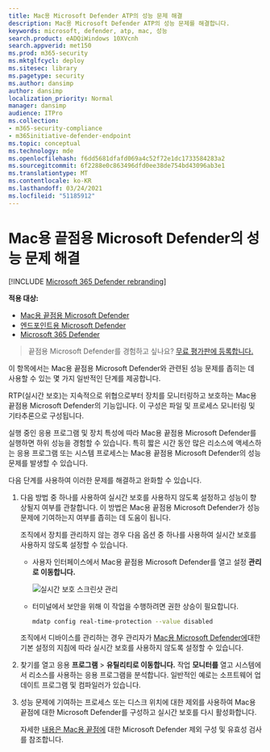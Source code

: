 ```yaml
---
title: Mac용 Microsoft Defender ATP의 성능 문제 해결
description: Mac용 Microsoft Defender ATP의 성능 문제를 해결합니다.
keywords: microsoft, defender, atp, mac, 성능
search.product: eADQiWindows 10XVcnh
search.appverid: met150
ms.prod: m365-security
ms.mktglfcycl: deploy
ms.sitesec: library
ms.pagetype: security
ms.author: dansimp
author: dansimp
localization_priority: Normal
manager: dansimp
audience: ITPro
ms.collection:
- m365-security-compliance
- m365initiative-defender-endpoint
ms.topic: conceptual
ms.technology: mde
ms.openlocfilehash: f6dd5681dfafd069a4c52f72e1dc1733584283a2
ms.sourcegitcommit: 6f2288e0c863496dfd0ee38de754bd43096ab3e1
ms.translationtype: MT
ms.contentlocale: ko-KR
ms.lasthandoff: 03/24/2021
ms.locfileid: "51185912"
---
```

# <a name="troubleshoot-performance-issues-for-microsoft-defender-for-endpoint-for-mac"></a>Mac용 끝점용 Microsoft Defender의 성능 문제 해결

[!INCLUDE [Microsoft 365 Defender rebranding](../../includes/microsoft-defender.md)]


**적용 대상:**

- [Mac용 끝점용 Microsoft Defender](microsoft-defender-endpoint-mac.md)
- [엔드포인트용 Microsoft Defender](https://go.microsoft.com/fwlink/p/?linkid=2154037)
- [Microsoft 365 Defender](https://go.microsoft.com/fwlink/?linkid=2118804)

> 끝점용 Microsoft Defender를 경험하고 싶나요? [무료 평가판에 등록합니다.](https://www.microsoft.com/microsoft-365/windows/microsoft-defender-atp?ocid=docs-wdatp-exposedapis-abovefoldlink)

이 항목에서는 Mac용 끝점용 Microsoft Defender와 관련된 성능 문제를 좁히는 데 사용할 수 있는 몇 가지 일반적인 단계를 제공합니다.

RTP(실시간 보호)는 지속적으로 위협으로부터 장치를 모니터링하고 보호하는 Mac용 끝점용 Microsoft Defender의 기능입니다. 이 구성은 파일 및 프로세스 모니터링 및 기타추론으로 구성됩니다.

실행 중인 응용 프로그램 및 장치 특성에 따라 Mac용 끝점용 Microsoft Defender를 실행하면 하위 성능을 경험할 수 있습니다. 특히 짧은 시간 동안 많은 리소스에 액세스하는 응용 프로그램 또는 시스템 프로세스는 Mac용 끝점용 Microsoft Defender의 성능 문제를 발생할 수 있습니다.

다음 단계를 사용하여 이러한 문제를 해결하고 완화할 수 있습니다.

1. 다음 방법 중 하나를 사용하여 실시간 보호를 사용하지 않도록 설정하고 성능이 향상될지 여부를 관찰합니다. 이 방법은 Mac용 끝점용 Microsoft Defender가 성능 문제에 기여하는지 여부를 좁히는 데 도움이 됩니다.

    조직에서 장치를 관리하지 않는 경우 다음 옵션 중 하나를 사용하여 실시간 보호를 사용하지 않도록 설정할 수 있습니다.

    - 사용자 인터페이스에서 Mac용 끝점용 Microsoft Defender를 열고 설정 **관리로 이동합니다.**

      ![실시간 보호 스크린샷 관리](/windows/security/threat-protection/microsoft-defender-antivirus/images/mdatp-36-rtp)

    - 터미널에서 보안을 위해 이 작업을 수행하려면 권한 상승이 필요합니다.

      ```bash
      mdatp config real-time-protection --value disabled
      ```

    조직에서 디바이스를 관리하는 경우 관리자가 [Mac용 Microsoft Defender에](mac-preferences.md)대한 기본 설정의 지침에 따라 실시간 보호를 사용하지 않도록 설정할 수 있습니다.

2. 찾기를 열고 응용 **프로그램**  >  **유틸리티로 이동합니다.** 작업 **모니터를** 열고 시스템에서 리소스를 사용하는 응용 프로그램을 분석합니다. 일반적인 예로는 소프트웨어 업데이트 프로그램 및 컴파일러가 있습니다.

3. 성능 문제에 기여하는 프로세스 또는 디스크 위치에 대한 제외를 사용하여 Mac용 끝점에 대한 Microsoft Defender를 구성하고 실시간 보호를 다시 활성화합니다.

    자세한 [내용은 Mac용 끝점에](mac-exclusions.md) 대한 Microsoft Defender 제외 구성 및 유효성 검사를 참조합니다.

